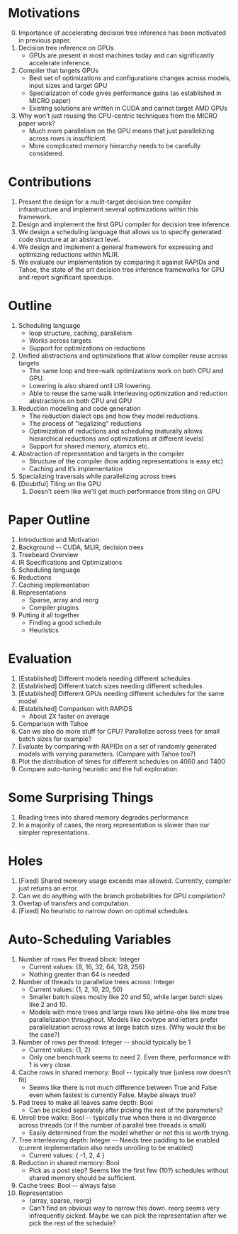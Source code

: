 # Motivations
0. Importance of accelerating decision tree inference has been motivated in previous paper.
1. Decision tree inference on GPUs
    * GPUs are present in most machines today and can significantly accelerate inference.
2. Compiler that targets GPUs
    * Best set of optimizations and configurations changes across models, input sizes and target GPU
    * Specialization of code gives performance gains (as established in MICRO paper)
    * Existing solutions are written in CUDA and cannot target AMD GPUs
3. Why won't just reusing the CPU-centric techniques from the MICRO paper work?
    * Much more parallelism on the GPU means that just parallelizing across rows is insufficient.
    * More complicated memory hierarchy needs to be carefully considered.

# Contributions
1. Present the design for a mulit-target decision tree compiler infrastructure and implement several optimizations within this framework.
2. Design and implement the first GPU compiler for decision tree inference.
3. We design a scheduling language that allows us to specify generated code structure at an abstract level. 
4. We design and implement a general framework for expressing and optimizing reductions within MLIR.
5. We evaluate our implementation by comparing it against RAPIDs and Tahoe, the state of the art decision tree inference frameworks for GPU and report significant speedups.

# Outline
1. Scheduling language
    * loop structure, caching, parallelism
    * Works across targets
    * Support for optimizations on reductions
2. Unified abstractions and optimizations that allow compiler reuse across targets
    * The same loop and tree-walk optimizations work on both CPU and GPU.
    * Lowering is also shared until LIR lowering.
    * Able to reuse the same walk interleaving optimization and reduction abstractions on both CPU and GPU
3. Reduction modelling and code generation
    * The reduction dialect ops and how they model reductions.
    * The process of "legalizing" reductions
    * Optimization of reductions and scheduling (naturally allows hierarchical reductions and optimizations at different levels)
    * Support for shared memory, atomics etc.
4. Abstraction of representation and targets in the compiler
    * Structure of the compiler (how adding representations is easy etc)
    * Caching and it’s implementation
5. Specializing traversals while parallelizing across trees
6. [Doubtful] Tiling on the GPU
    1. Doesn't seem like we'll get much performance from tiling on GPU  

# Paper Outline
1. Introduction and Motivation
2. Background -- CUDA, MLIR, decision trees
3. Treebeard Overview
4. IR Specifications and Optimizations
5. Scheduling language
6. Reductions
7. Caching implementation
8. Representations
    * Sparse, array and reorg
    * Compiler plugins
9. Putting it all together
    * Finding a good schedule
    * Heuristics

# Evaluation
1. [Established] Different models needing different schedules
2. [Established] Different batch sizes needing different schedules
3. [Established] Different GPUs needing different schedules for the same model
4. [Established] Comparison with RAPIDS
    * About 2X faster on average
5. Comparison with Tahoe
6. Can we also do more stuff for CPU? Parallelize across trees for small batch sizes for example?
7. Evaluate by comparing with RAPIDs on a set of randomly generated models with varying parameters. (Compare with Tahoe too?)
8. Plot the distribution of times for different schedules on 4060 and T400 
9. Compare auto-tuning heuristic and the full exploration.

# Some Surprising Things
1. Reading trees into shared memory degrades performance
2. In a majority of cases, the reorg representation is slower than our simpler representations.

# Holes
1. [Fixed] Shared memory usage exceeds max allowed. Currently, compiler just returns an error.
2. Can we do anything with the branch probabilities for GPU compilation?
3. Overlap of transfers and computation.
4. [Fixed] No heuristic to narrow down on optimal schedules.

# Auto-Scheduling Variables
1. Number of rows Per thread block: Integer
    * Current values: {8, 16, 32, 64, 128, 256}
    * Nothing greater than 64 is needed
2. Number of threads to parallelize trees across: Integer
    * Current values: {1, 2, 10, 20, 50}
    * Smaller batch sizes mostly like 20 and 50, while larger batch sizes like 2 and 10. 
    * Models with more trees and large rows like airline-ohe like more tree parallelization throughout. Models like covtype and letters prefer parallelization across rows at large batch sizes. (Why would this be the case?)
3. Number of rows per thread: Integer -- should typically be 1
    * Current values: {1, 2}
    * Only one benchmark seems to need 2. Even there, performance with 1 is very close.
4. Cache rows in shared memory: Bool -- typically true (unless row doesn't fit)
    * Seems like there is not much difference between True and False even when fastest is currently False. Maybe always true?
5. Pad trees to make all leaves same depth: Bool
    * Can be picked separately after picking the rest of the parameters?
6. Unroll tree walks: Bool -- typically true when there is no divergence across threads (or if the number of parallel tree threads is small)
    * Easily determined from the model whether or not this is worth trying.
7. Tree interleaving depth: Integer -- Needs tree padding to be enabled (current implementation also needs unrolling to be enabled)
    * Current values: { -1, 2, 4 }
8. Reduction in shared memory: Bool
    * Pick as a post step? Seems like the first few (10?) schedules without shared memory should be sufficient.
9. Cache trees: Bool -- always false
10. Representation
    * {array, sparse, reorg}
    * Can't find an obvious way to narrow this down. reorg seems very infrequently picked. Maybe we can pick the representation after we pick the rest of the schedule?